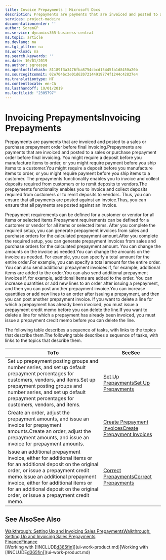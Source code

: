 ```yaml
---
title: Invoice Prepayments | Microsoft Docs
description: Prepayments are payments that are invoiced and posted to a sales or purchase prepayment order before final invoicing. You might require a deposit before you manufacture items to order, or you might require payment before you ship items to a customer. The prepayments functionality enables you to invoice and collect deposits required from customers or to remit deposits to vendors. Thus, you can ensure that all payments are posted against an invoice.
services: project-madeira
documentationcenter: ''
author: SorenGP
ms.service: dynamics365-business-central
ms.topic: article
ms.devlang: na
ms.tgt_pltfrm: na
ms.workload: na
ms.search.keywords: ''
ms.date: 10/01/2019
ms.author: sgroespe
ms.openlocfilehash: 81189f3a3476fba8754cbcd15445fa1d8450a20b
ms.sourcegitcommit: 02e704bc3e01d62072144919774f1244c42827e4
ms.translationtype: HT
ms.contentlocale: en-CA
ms.lasthandoff: 10/01/2019
ms.locfileid: "2305797"
---
```

# <a name="invoicing-prepayments"></a><span data-ttu-id="d1245-106">Invoicing Prepayments</span><span class="sxs-lookup"><span data-stu-id="d1245-106">Invoicing Prepayments</span></span>
<span data-ttu-id="d1245-107">Prepayments are payments that are invoiced and posted to a sales or purchase prepayment order before final invoicing.</span><span class="sxs-lookup"><span data-stu-id="d1245-107">Prepayments are payments that are invoiced and posted to a sales or purchase prepayment order before final invoicing.</span></span> <span data-ttu-id="d1245-108">You might require a deposit before you manufacture items to order, or you might require payment before you ship items to a customer.</span><span class="sxs-lookup"><span data-stu-id="d1245-108">You might require a deposit before you manufacture items to order, or you might require payment before you ship items to a customer.</span></span> <span data-ttu-id="d1245-109">The prepayments functionality enables you to invoice and collect deposits required from customers or to remit deposits to vendors.</span><span class="sxs-lookup"><span data-stu-id="d1245-109">The prepayments functionality enables you to invoice and collect deposits required from customers or to remit deposits to vendors.</span></span> <span data-ttu-id="d1245-110">Thus, you can ensure that all payments are posted against an invoice.</span><span class="sxs-lookup"><span data-stu-id="d1245-110">Thus, you can ensure that all payments are posted against an invoice.</span></span>  

 <span data-ttu-id="d1245-111">Prepayment requirements can be defined for a customer or vendor for all items or selected items.</span><span class="sxs-lookup"><span data-stu-id="d1245-111">Prepayment requirements can be defined for a customer or vendor for all items or selected items.</span></span> <span data-ttu-id="d1245-112">After you complete the required setup, you can generate prepayment invoices from sales and purchase orders for the calculated prepayment amount.</span><span class="sxs-lookup"><span data-stu-id="d1245-112">After you complete the required setup, you can generate prepayment invoices from sales and purchase orders for the calculated prepayment amount.</span></span> <span data-ttu-id="d1245-113">You can change the amounts on the invoice as needed.</span><span class="sxs-lookup"><span data-stu-id="d1245-113">You can change the amounts on the invoice as needed.</span></span> <span data-ttu-id="d1245-114">For example, you can specify a total amount for the entire order.</span><span class="sxs-lookup"><span data-stu-id="d1245-114">For example, you can specify a total amount for the entire order.</span></span> <span data-ttu-id="d1245-115">You can also send additional prepayment invoices if, for example, additional items are added to the order.</span><span class="sxs-lookup"><span data-stu-id="d1245-115">You can also send additional prepayment invoices if, for example, additional items are added to the order.</span></span> <span data-ttu-id="d1245-116">You can increase quantities or add new lines to an order after issuing a prepayment, and then you can post another prepayment invoice.</span><span class="sxs-lookup"><span data-stu-id="d1245-116">You can increase quantities or add new lines to an order after issuing a prepayment, and then you can post another prepayment invoice.</span></span> <span data-ttu-id="d1245-117">If you want to delete a line for which a prepayment has already been invoiced, you must issue a prepayment credit memo before you can delete the line.</span><span class="sxs-lookup"><span data-stu-id="d1245-117">If you want to delete a line for which a prepayment has already been invoiced, you must issue a prepayment credit memo before you can delete the line.</span></span>  

 <span data-ttu-id="d1245-118">The following table describes a sequence of tasks, with links to the topics that describe them.</span><span class="sxs-lookup"><span data-stu-id="d1245-118">The following table describes a sequence of tasks, with links to the topics that describe them.</span></span>

|<span data-ttu-id="d1245-119">**To**</span><span class="sxs-lookup"><span data-stu-id="d1245-119">**To**</span></span>|<span data-ttu-id="d1245-120">**See**</span><span class="sxs-lookup"><span data-stu-id="d1245-120">**See**</span></span>|  
|------------|-------------|  
|<span data-ttu-id="d1245-121">Set up prepayment posting groups and number series, and set up default prepayment percentages for customers, vendors, and items.</span><span class="sxs-lookup"><span data-stu-id="d1245-121">Set up prepayment posting groups and number series, and set up default prepayment percentages for customers, vendors, and items.</span></span>|[<span data-ttu-id="d1245-122">Set Up Prepayments</span><span class="sxs-lookup"><span data-stu-id="d1245-122">Set Up Prepayments</span></span>](finance-set-up-prepayments.md)|
|<span data-ttu-id="d1245-123">Create an order, adjust the prepayment amounts, and issue an invoice for prepayment amounts.</span><span class="sxs-lookup"><span data-stu-id="d1245-123">Create an order, adjust the prepayment amounts, and issue an invoice for prepayment amounts.</span></span>|[<span data-ttu-id="d1245-124">Create Prepayment Invoices</span><span class="sxs-lookup"><span data-stu-id="d1245-124">Create Prepayment Invoices</span></span>](finance-how-to-create-prepayment-invoices.md)|  
|<span data-ttu-id="d1245-125">Issue an additional prepayment invoice, either for additional items or for an additional deposit on the original order, or issue a prepayment credit memo.</span><span class="sxs-lookup"><span data-stu-id="d1245-125">Issue an additional prepayment invoice, either for additional items or for an additional deposit on the original order, or issue a prepayment credit memo.</span></span>|[<span data-ttu-id="d1245-126">Correct Prepayments</span><span class="sxs-lookup"><span data-stu-id="d1245-126">Correct Prepayments</span></span>](finance-how-to-correct-prepayments.md)|  

## <a name="see-also"></a><span data-ttu-id="d1245-127">See Also</span><span class="sxs-lookup"><span data-stu-id="d1245-127">See Also</span></span>  
[<span data-ttu-id="d1245-128">Walkthrough: Setting Up and Invoicing Sales Prepayments</span><span class="sxs-lookup"><span data-stu-id="d1245-128">Walkthrough: Setting Up and Invoicing Sales Prepayments</span></span>](walkthrough-setting-up-and-invoicing-sales-prepayments.md)  
[<span data-ttu-id="d1245-129">Finance</span><span class="sxs-lookup"><span data-stu-id="d1245-129">Finance</span></span>](finance.md)  
<span data-ttu-id="d1245-130">[Working with [!INCLUDE[d365fin](includes/d365fin_md.md)]](ui-work-product.md)</span><span class="sxs-lookup"><span data-stu-id="d1245-130">[Working with [!INCLUDE[d365fin](includes/d365fin_md.md)]](ui-work-product.md)</span></span>
